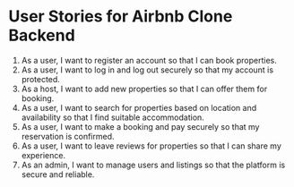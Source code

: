 # User Stories for Airbnb Clone Backend

1. As a user, I want to register an account so that I can book properties.
2. As a user, I want to log in and log out securely so that my account is protected.
3. As a host, I want to add new properties so that I can offer them for booking.
4. As a user, I want to search for properties based on location and availability so that I find suitable accommodation.
5. As a user, I want to make a booking and pay securely so that my reservation is confirmed.
6. As a user, I want to leave reviews for properties so that I can share my experience.
7. As an admin, I want to manage users and listings so that the platform is secure and reliable.

